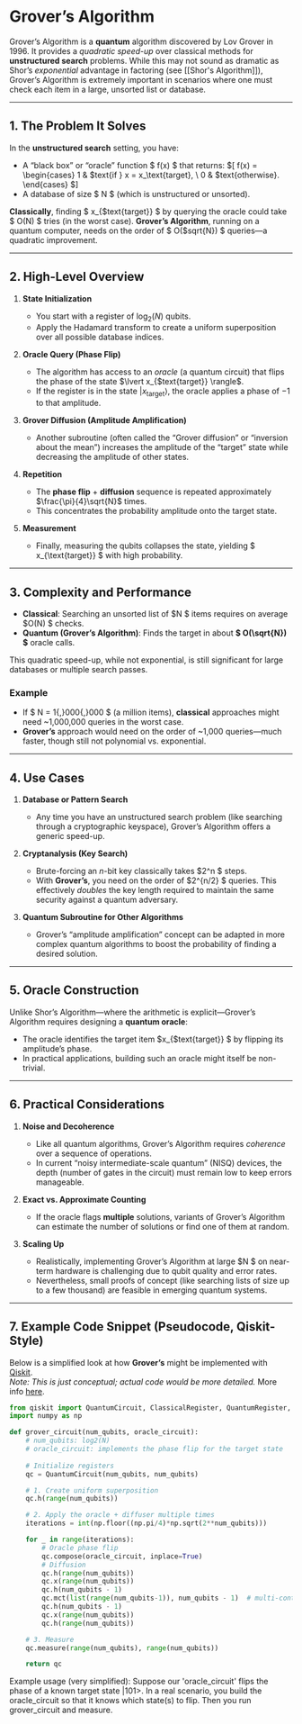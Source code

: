 # Grover’s Algorithm

Grover’s Algorithm is a **quantum** algorithm discovered by Lov Grover in 1996. It provides a *quadratic speed-up* over classical methods for **unstructured search** problems. While this may not sound as dramatic as Shor’s *exponential* advantage in factoring (see [[Shor's Algorithm]]), Grover’s Algorithm is extremely important in scenarios where one must check each item in a large, unsorted list or database.

---

## 1. The Problem It Solves

In the **unstructured search** setting, you have:
- A “black box” or “oracle” function $ f(x) $ that returns:
  $[
    f(x) = 
    \begin{cases}
      1 & $text{if } x = x_\text{target}, \\
      0 & $text{otherwise}.
    \end{cases}
  $]
- A database of size $ N $ (which is unstructured or unsorted).

**Classically**, finding $ x_{$text{target}} $ by querying the oracle could take $ O(N) $ tries (in the worst case). **Grover’s Algorithm**, running on a quantum computer, needs on the order of $ O($sqrt{N}) $ queries—a quadratic improvement.

---

## 2. High-Level Overview

1. **State Initialization**  
   - You start with a register of $\log_2(N)$ qubits.  
   - Apply the Hadamard transform to create a uniform superposition over all possible database indices.

2. **Oracle Query (Phase Flip)**  
   - The algorithm has access to an *oracle* (a quantum circuit) that flips the phase of the state $\lvert x_{$text{target}} \rangle$.  
   - If the register is in the state $\lvert x_{\text{target}} \rangle$, the oracle applies a phase of $-1$ to that amplitude.

3. **Grover Diffusion (Amplitude Amplification)**  
   - Another subroutine (often called the “Grover diffusion” or “inversion about the mean”) increases the amplitude of the “target” state while decreasing the amplitude of other states.

4. **Repetition**  
   - The **phase flip** + **diffusion** sequence is repeated approximately $\frac{\pi}{4}\sqrt{N}$ times.  
   - This concentrates the probability amplitude onto the target state.

5. **Measurement**  
   - Finally, measuring the qubits collapses the state, yielding $ x_{\text{target}} $ with high probability.

---

## 3. Complexity and Performance

- **Classical**: Searching an unsorted list of $N $ items requires on average $O(N) $ checks.  
- **Quantum (Grover’s Algorithm)**: Finds the target in about **$ O(\sqrt{N}) $** oracle calls.  

This quadratic speed-up, while not exponential, is still significant for large databases or multiple search passes.

### Example

- If $ N = 1{,}000{,}000 $ (a million items), **classical** approaches might need ~1,000,000 queries in the worst case.  
- **Grover’s** approach would need on the order of ~1,000 queries—much faster, though still not polynomial vs. exponential.

---

## 4. Use Cases

1. **Database or Pattern Search**  
   - Any time you have an unstructured search problem (like searching through a cryptographic keyspace), Grover’s Algorithm offers a generic speed-up.

2. **Cryptanalysis (Key Search)**  
   - Brute-forcing an $n$-bit key classically takes $2^n $ steps.  
   - With **Grover’s**, you need on the order of $2^{n/2} $ queries. This effectively *doubles* the key length required to maintain the same security against a quantum adversary.

3. **Quantum Subroutine for Other Algorithms**  
   - Grover’s “amplitude amplification” concept can be adapted in more complex quantum algorithms to boost the probability of finding a desired solution.

---

## 5. Oracle Construction

Unlike Shor’s Algorithm—where the arithmetic is explicit—Grover’s Algorithm requires designing a **quantum oracle**:
- The oracle identifies the target item $x_{$text{target}} $ by flipping its amplitude’s phase.
- In practical applications, building such an oracle might itself be non-trivial.

---

## 6. Practical Considerations

1. **Noise and Decoherence**  
   - Like all quantum algorithms, Grover’s Algorithm requires *coherence* over a sequence of operations.  
   - In current “noisy intermediate-scale quantum” (NISQ) devices, the depth (number of gates in the circuit) must remain low to keep errors manageable.

2. **Exact vs. Approximate Counting**  
   - If the oracle flags **multiple** solutions, variants of Grover’s Algorithm can estimate the number of solutions or find one of them at random.

3. **Scaling Up**  
   - Realistically, implementing Grover’s Algorithm at large $N $ on near-term hardware is challenging due to qubit quality and error rates.  
   - Nevertheless, small proofs of concept (like searching lists of size up to a few thousand) are feasible in emerging quantum systems.

---

## 7. Example Code Snippet (Pseudocode, Qiskit-Style)

Below is a simplified look at how **Grover’s** might be implemented with [Qiskit](https://qiskit.org/).  
*Note: This is just conceptual; actual code would be more detailed.*
More info [here](https://github.com/Qiskit/textbook/blob/main/notebooks/ch-algorithms/grover.ipynb).

```python
from qiskit import QuantumCircuit, ClassicalRegister, QuantumRegister, Aer, execute
import numpy as np

def grover_circuit(num_qubits, oracle_circuit):
    # num_qubits: log2(N)
    # oracle_circuit: implements the phase flip for the target state
    
    # Initialize registers
    qc = QuantumCircuit(num_qubits, num_qubits)

    # 1. Create uniform superposition
    qc.h(range(num_qubits))

    # 2. Apply the oracle + diffuser multiple times
    iterations = int(np.floor((np.pi/4)*np.sqrt(2**num_qubits)))

    for _ in range(iterations):
        # Oracle phase flip
        qc.compose(oracle_circuit, inplace=True)
        # Diffusion
        qc.h(range(num_qubits))
        qc.x(range(num_qubits))
        qc.h(num_qubits - 1)
        qc.mct(list(range(num_qubits-1)), num_qubits - 1)  # multi-controlled Toffoli
        qc.h(num_qubits - 1)
        qc.x(range(num_qubits))
        qc.h(range(num_qubits))

    # 3. Measure
    qc.measure(range(num_qubits), range(num_qubits))

    return qc
```
Example usage (very simplified):
Suppose our 'oracle_circuit' flips the phase of a known target state |101>.
In a real scenario, you build the oracle_circuit so that it knows which state(s) to flip. Then you run grover_circuit and measure.